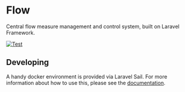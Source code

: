 # Flow

Central flow measure management and control system, built on Laravel Framework.

[![Test](https://github.com/ECFMP/flow/actions/workflows/test.yml/badge.svg)](https://github.com/ECFMP/flow/actions/workflows/test.yml)

## Developing

A handy docker environment is provided via Laravel Sail. For more information about how to use this, please see the [documentation](https://laravel.com/docs/9.x/sail).
